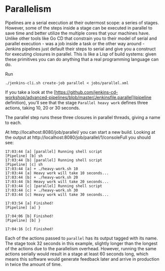 # Parallelism

Pipelines are a serial execution at their outermost scope: a series of stages. However, some of the steps inside a stage can be executed in parallel to save time and better utilize the multiple cores that your machines have. Unlike other tools like Go CD that constrain you to their model of serial and parallel execution - was a job inside a task or the other way around - Jenkins pipelines just default their steps to serial and give you a construct for executing closures in parallel. This is like a Lisp of build systems: given these primitives you can do anything that a real programming language can do.

Run
```
./jenkins-cli.sh create-job parallel < jobs/parallel.xml
```

If you take a look at the [https://github.com/jenkins-cd-workshop/advanced-pipelines/blob/master/Jenkinsfile.parallel](pipeline definition), you'll see that the stage `Parallel heavy work` defines three actions, taking 10, 20 or 30 seconds.

The parallel step runs these three closures in parallel threads, giving a name to each. 

At http://localhost:8080/job/parallel/ you can start a new build. Looking at the output at http://localhost:8080/job/parallel/1/consoleFull you should see:

```
17:03:44 [a] [parallel] Running shell script
[Pipeline] [b] sh
17:03:44 [b] [parallel] Running shell script
[Pipeline] [c] sh
17:03:44 [a] + ./heavy-work.sh 10
17:03:44 [a] Heavy work will take 10 seconds...
17:03:44 [b] + ./heavy-work.sh 20
17:03:44 [b] Heavy work will take 20 seconds...
17:03:44 [c] [parallel] Running shell script
17:03:44 [c] + ./heavy-work.sh 30
17:03:44 [c] Heavy work will take 30 seconds...

17:03:54 [a] Finished!
[Pipeline] [a] }

17:04:06 [b] Finished!
[Pipeline] [b] }

17:04:16 [c] Finished!
```

Each of the actions passed to `parallel` has its output tagged with its name. The stage took 32 seconds in this example, slightly longer than the longest of the actions due to the parallelism overhead. However, running the same actions serially would result in a stage at least 60 seconds long, which means this software would generate feedback later and arrive in production in twice the amount of time.
